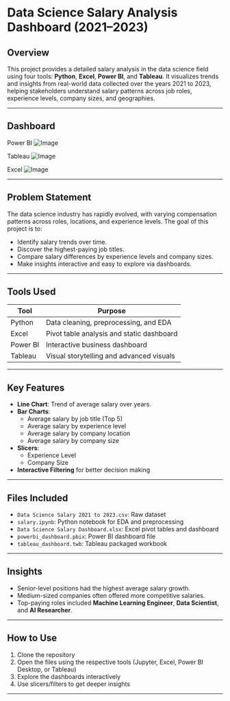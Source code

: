 # Data Science Salary Analysis Dashboard (2021–2023)

## Overview
This project provides a detailed salary analysis in the data science field using four tools: **Python**, **Excel**, **Power BI**, and **Tableau**. It visualizes trends and insights from real-world data collected over the years 2021 to 2023, helping stakeholders understand salary patterns across job roles, experience levels, company sizes, and geographies.

---

## Dashboard
Power BI
![Image](https://github.com/user-attachments/assets/3118f632-434e-4408-a41f-b1983797ff3a)

Tableau
![Image](https://github.com/user-attachments/assets/2468f9ff-f27e-4ce8-a163-c65f1d5cc37a)

Excel
![Image](https://github.com/user-attachments/assets/b7675ccd-5966-4fac-954b-a4eff676f3cb)

---

## Problem Statement
The data science industry has rapidly evolved, with varying compensation patterns across roles, locations, and experience levels. The goal of this project is to:

- Identify salary trends over time.
- Discover the highest-paying job titles.
- Compare salary differences by experience levels and company sizes.
- Make insights interactive and easy to explore via dashboards.

---

## Tools Used

| Tool      | Purpose                                   |
|-----------|-------------------------------------------|
| Python    | Data cleaning, preprocessing, and EDA     |
| Excel     | Pivot table analysis and static dashboard |
| Power BI  | Interactive business dashboard            |
| Tableau   | Visual storytelling and advanced visuals  |

---

## Key Features

- **Line Chart**: Trend of average salary over years.
- **Bar Charts**:
  - Average salary by job title (Top 5)
  - Average salary by experience level
  - Average salary by company location
  - Average salary by company size
- **Slicers**:
  - Experience Level
  - Company Size
- **Interactive Filtering** for better decision making

---

## Files Included

- `Data Science Salary 2021 to 2023.csv`: Raw dataset
- `salary.ipynb`: Python notebook for EDA and preprocessing
- `Data Science Salary Dashboard.xlsx`: Excel pivot tables and dashboard
- `powerbi_dashboard.pbix`: Power BI dashboard file
- `tableau_dashboard.twb`: Tableau packaged workbook

---

## Insights

- Senior-level positions had the highest average salary growth.
- Medium-sized companies often offered more competitive salaries.
- Top-paying roles included **Machine Learning Engineer**, **Data Scientist**, and **AI Researcher**.

---

## How to Use

1. Clone the repository
2. Open the files using the respective tools (Jupyter, Excel, Power BI Desktop, or Tableau)
3. Explore the dashboards interactively
4. Use slicers/filters to get deeper insights

---

